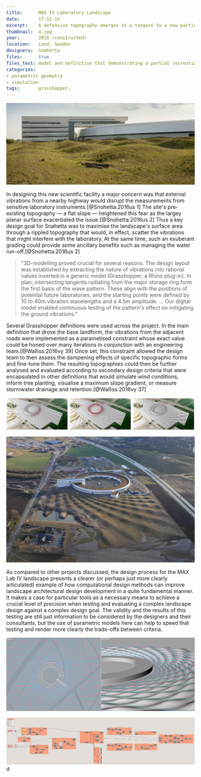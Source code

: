 ```yaml
---
title:      MAX IV Laboratory Landscape
date:       17-11-14
excerpt:    A defensive topography emerges at a tangent to a new particle accelerator as an intricate series of rolling mounds seek to dampen vibrations from a nearby highway.
thumbnail:  4.jpg
year:       2016 (constructed)
location:   Lund, Sweden
designers:  Snøhetta
files:      true
files_text: model and definition that demonstrating a partial recreation of this project
categories:
- parametric geometry
- simulation
tags:       grasshopper,
---
```


![The MAX Lab facility uses a rippled spiral of topographic form to surround the main building. *Image via Snøhetta website's project page (https://snohetta.com/projects/70-max-iv-laboratory-landscape)*](/assets/projects/max-iv-laboratory/7.jpg)

In designing this new scientific facility a major concern was that external vibrations from a nearby highway would disrupt the measurements from sensitive laboratory instruments.[@Snohetta:2016us 1] The site's pre-existing topography — a flat slope — heightened this fear as the largey planar surface exacerbated the issue.[@Snohetta:2016us 2] Thus a key design goal for Snøhetta was to maximise the landscape's surface area through a rippled topography that would, in effect, scatter the vibrations that might interfere with the laboratory. At the same time, such an exuberant grading could provide some ancillary benefits such as managing the water run-off.[@Snohetta:2016us 2]

> "3D-modelling proved crucial for several reasons. The design layout was established by extracting the nature of vibrations into rational values inserted in a generic model (Grasshopper; a Rhino plug-in). In plan, intersecting tangents radiating from the major storage ring form the first basis of the wave pattern. These align with the positions of potential future laboratories, and the starting points were defined by 10 to 40m vibration wavelengths and a 4.5m amplitude. ... Our digital model enabled continuous testing of the pattern's effect on mitigating the ground vibrations."

Several Grasshopper definitions were used across the project. In the main definition that drove the base landform, the vibrations from the adjacent roads were implemented as a parametised constraint whose exact value could be honed over many iterations in conjunction with an engineering team.[@Walliss:2016vy 39] Once set, this constraint allowed the design team to then assess the dampening effects of specific topographic forms and fine-tune them. The resulting topographies could then be further analysed and evaluated according to secondary design criteria that were encapsulated in other definitions that would simulate wind conditions, inform tree planting, visualise a maximum slope gradient, or measure stormwater drainage and retention.[@Walliss:2016vy 37]

![](/assets/projects/max-iv-laboratory/3.jpg)

![The topographic form was designed using an intersecting series of geometric projections that extend as tangents from the outer ring of the main laboratory building. *Image via Snøhetta  press release 'The MAX IV Laboratory Landscape Design by Snøhetta to Open Summer 2016.'*](/assets/projects/max-iv-laboratory/6.jpg)

As compared to other projects discussed, the design process for the MAX Lab IV landscape presents a clearer (or perhaps just more clearly articulated) example of how computational design methods can improve landscape architectural design development in a quite fundamental manner. It makes a case for particular tools as a necessary means to achieve a crucial level of precision when testing and evaluating a complex landscape design against a complex design goal. The validity and the results of this testing are still just information to be considered by the designers and their consultants, but the use of parametric models here can help to speed that testing and render more clearly the trade-offs between criteria.

![](/assets/projects/max-iv-laboratory/model.png)

![Grasshopper definition recreating the basic pattern effect that defines the topographic forms. *Philip Belesky, for groundhog.la*](/assets/projects/max-iv-laboratory/definition.png) d
